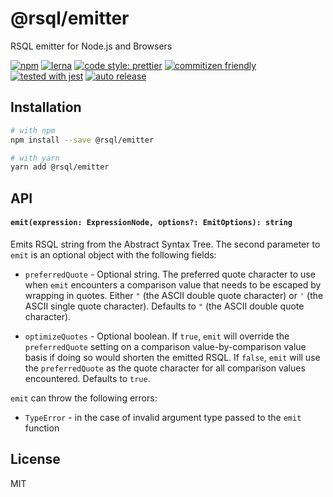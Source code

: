 # @rsql/emitter

RSQL emitter for Node.js and Browsers

[![npm](https://img.shields.io/npm/v/@rsql/emitter)](https://www.npmjs.com/package/@rsql/emitter)
[![lerna](https://img.shields.io/badge/maintained%20with-lerna-cc00ff.svg)](https://lerna.js.org/)
[![code style: prettier](https://img.shields.io/badge/code_style-prettier-ff69b4.svg)](https://github.com/prettier/prettier)
[![commitizen friendly](https://img.shields.io/badge/commitizen-friendly-brightgreen.svg)](http://commitizen.github.io/cz-cli/)
[![tested with jest](https://img.shields.io/badge/tested_with-jest-99424f.svg)](https://github.com/facebook/jest)
[![auto release](https://img.shields.io/badge/release-auto.svg?colorA=888888&colorB=9B065A&label=auto)](https://github.com/intuit/auto)

## Installation

```sh
# with npm
npm install --save @rsql/emitter

# with yarn
yarn add @rsql/emitter
```

## API

#### `emit(expression: ExpressionNode, options?: EmitOptions): string`

Emits RSQL string from the Abstract Syntax Tree. The second parameter to `emit` is an optional object with the following
fields:

- `preferredQuote` - Optional string. The preferred quote character to use when `emit` encounters a comparison value
  that needs to be escaped by wrapping in quotes. Either `"` (the ASCII double quote character) or `'` (the ASCII single
  quote character). Defaults to `"` (the ASCII double quote character).

- `optimizeQuotes` - Optional boolean. If `true`, `emit` will override the `preferredQuote` setting on a comparison
  value-by-comparison value basis if doing so would shorten the emitted RSQL. If `false`, `emit` will use the
  `preferredQuote` as the quote character for all comparison values encountered. Defaults to `true`.

`emit` can throw the following errors:

- `TypeError` - in the case of invalid argument type passed to the `emit` function

## License

MIT
